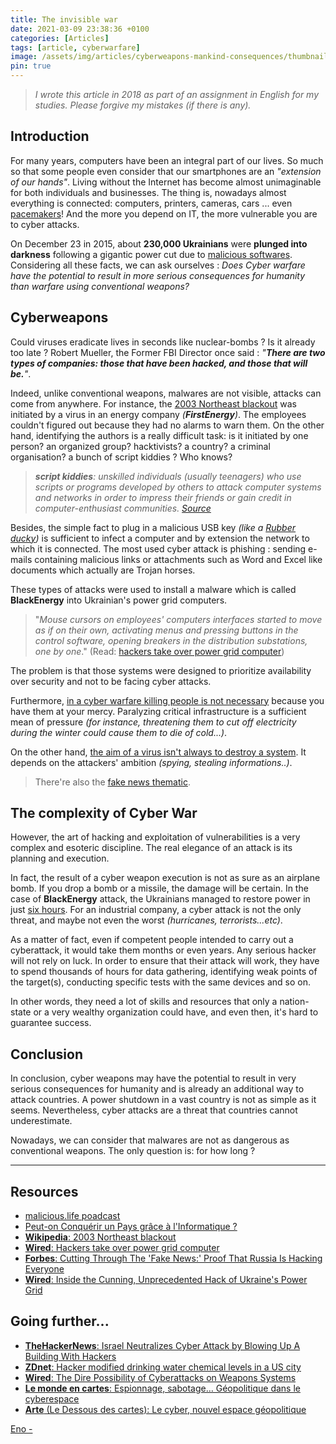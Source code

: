 ```yaml
---
title: The invisible war
date: 2021-03-09 23:38:36 +0100
categories: [Articles]
tags: [article, cyberwarfare]
image: /assets/img/articles/cyberweapons-mankind-consequences/thumbnail.png
pin: true
---
```


> _I wrote this article in 2018 as part of an assignment in English for my studies. Please forgive my mistakes (if there is any)._

## Introduction 

For many years, computers have been an integral part of our lives. So much so that some people even consider that our smartphones are an *"extension of our hands"*. Living without the Internet has become almost unimaginable for both individuals and businesses. The thing is, nowadays almost everything is connected: computers, printers, cameras, cars ... even [pacemakers](https://thehackernews.com/search/label/Pacemaker%20hacking)! And the more you depend on IT, the more vulnerable you are to cyber attacks.

On December 23 in 2015, about **230,000 Ukrainians** were **plunged into darkness** following a gigantic power cut due to <u>malicious softwares</u>. Considering all these facts, we can ask ourselves : _Does Cyber warfare have the potential to result in more serious consequences for humanity than warfare using conventional weapons?_

## Cyberweapons

Could viruses eradicate lives in seconds like nuclear-bombs ? Is it already too late ? Robert Mueller, the Former FBI Director once said : *"**There are two types of companies: those that have been hacked, and those that will be.**"*. 

Indeed, unlike conventional weapons, malwares are not visible, attacks can come from anywhere. For instance, the [2003 Northeast blackout](https://en.wikipedia.org/wiki/Northeast_blackout_of_2003) was initiated by a virus in an energy company *(__FirstEnergy__)*. The employees couldn't figured out because they had no alarms to warn them. On the other hand, identifying the authors is a really difficult task: is it initiated by one person? an organized group? hacktivists? a country? a criminal organisation? a bunch of script kiddies ? Who knows?

> _**script kiddies**: unskilled individuals *(usually teenagers)* who use scripts or programs developed by others to attack computer systems and networks in order to impress their friends or gain credit in computer-enthusiast communities. [Source](https://en.wikipedia.org/wiki/Script_kiddie)_

Besides, the simple fact to plug in a malicious USB key *(like a [Rubber ducky](https://shop.hak5.org/products/usb-rubber-ducky-deluxe))* is sufficient to infect a computer and by extension the network to which it is connected. The most used cyber attack is phishing : sending e-mails containing malicious links or attachments such as Word and Excel like documents which actually are Trojan horses. 

These types of attacks were used to install a malware which is called **BlackEnergy** into Ukrainian's power grid computers. 

> "*Mouse cursors on employees' computers interfaces started to move as if on their own, activating menus and pressing buttons in the control software, opening breakers in the distribution substations, one by one*." (Read: [hackers take over  power grid computer](https://www.wired.com/story/video-hackers-take-over-power-grid-computer-mouse/)) 

The problem is that those systems were designed to prioritize availability over security and not to be facing cyber attacks.

Furthermore, <u>in a cyber warfare killing people is not necessary</u> because you have them at your mercy. Paralyzing critical infrastructure is a sufficient mean of pressure *(for instance, threatening them to cut off electricity during the winter could cause them to die of cold...)*. 

On the other hand, <u>the aim of a virus isn't always to destroy a system</u>. It depends on the attackers' ambition *(spying, stealing informations..)*. 

> There're also the [fake news thematic](https://www.forbes.com/sites/forbestechcouncil/2018/08/15/cutting-through-the-fake-news-proof-that-russia-is-hacking-everyone/#157848e378f0).

## The complexity of Cyber War

However, the art of hacking and exploitation of vulnerabilities is a very complex and esoteric discipline. The real elegance of an attack is its planning and execution. 

In fact, the result of a cyber weapon execution is not as sure as an airplane bomb. If you drop a bomb or a missile, the damage will be certain. In the case of __BlackEnergy__ attack, the Ukrainians managed to restore power in just [six hours](https://www.wired.com/2016/03/inside-cunning-unprecedented-hack-ukraines-power-grid/). For an industrial company, a cyber attack is not the only threat, and maybe not even the worst *(hurricanes, terrorists...etc)*.

As a matter of fact, even if competent people intended to carry out a cyberattack, it would take them months or even years. Any serious hacker will not rely on luck. In order to ensure that their attack will work, they have to spend thousands of hours for data gathering, identifying weak points of the target(s), conducting specific tests with the same devices and so on. 

In other words, they need a lot of skills and resources that only a nation-state or a very wealthy organization could have, and even then, it's hard to guarantee success.

## Conclusion

In conclusion, cyber weapons may have the potential to result in very serious consequences for humanity and is already an additional way to attack countries. A power shutdown in a vast country is not as simple as it seems. Nevertheless, cyber attacks are a threat that countries cannot underestimate. 

Nowadays, we can consider that malwares are not as dangerous as conventional weapons. The only question is: for how long ?

___

## Resources

- [malicious.life poadcast](https://malicious.life/)
- [Peut-on Conquérir un Pays grâce à l'Informatique ?](https://www.youtube.com/watch?v=Wy0IzibS14E)
- [**Wikipedia**: 2003 Northeast blackout](https://en.wikipedia.org/wiki/Northeast_blackout_of_2003)
- [**Wired**: Hackers take over power grid computer](https://www.wired.com/story/video-hackers-take-over-power-grid-computer-mouse/)
- [**Forbes**: Cutting Through The 'Fake News:' Proof That Russia Is Hacking Everyone](https://www.forbes.com/sites/forbestechcouncil/2018/08/15/cutting-through-the-fake-news-proof-that-russia-is-hacking-everyone/#157848e378f0)
- [**Wired**: Inside the Cunning, Unprecedented Hack of Ukraine's Power Grid](https://www.wired.com/2016/03/inside-cunning-unprecedented-hack-ukraines-power-grid/)


## Going further...

- [**TheHackerNews**: Israel Neutralizes Cyber Attack by Blowing Up A Building With Hackers](https://thehackernews.com/2019/05/israel-hamas-hacker-airstrikes.html)
- [**ZDnet**: Hacker modified drinking water chemical levels in a US city](https://www.zdnet.com/article/hacker-modified-drinking-water-chemical-levels-in-a-us-city/)
- [**Wired**: The Dire Possibility of Cyberattacks on Weapons Systems](https://www.wired.com/story/dire-possibility-cyberattacks-weapons-systems/)
- [**Le monde en cartes**: Espionnage, sabotage… Géopolitique dans le cyberespace](https://www.youtube.com/watch?v=cc989ta0MMs)
- [**Arte** (Le Dessous des cartes): Le cyber, nouvel espace géopolitique](https://www.youtube.com/watch?v=y48XMmv3rj8)


<div class="badge-base LI-profile-badge" data-locale="in_ID" data-size="large" data-theme="light" data-type="HORIZONTAL" data-vanity="0x3n0" data-version="v1"><a class="badge-base__link LI-simple-link" href="https://id.linkedin.com/in/0x3n0?trk=profile-badge">Eno -</a></div>
              
